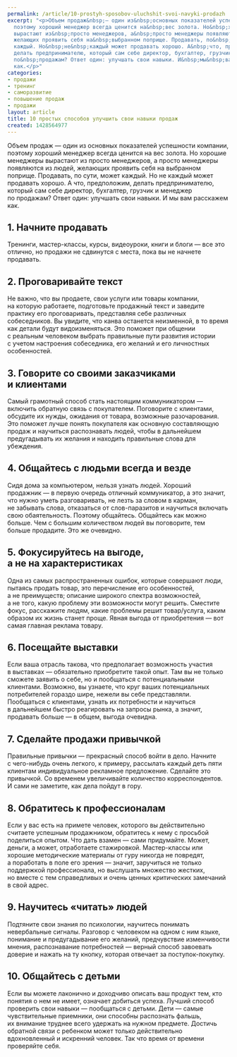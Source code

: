 ```yaml
---
permalink: /article/10-prostyh-sposobov-uluchshit-svoi-navyki-prodazh
excerpt: "<p>Объем продаж&nbsp;— один из&nbsp;основных показателей успешности компании,
  поэтому хороший менеджер всегда ценится на&nbsp;вес золота. Но&nbsp;хорошие менеджеры
  вырастают из&nbsp;просто менеджеров, а&nbsp;просто менеджеры появляются из&nbsp;людей,
  желающих проявить себя на&nbsp;выбранном поприще. Продавать, по&nbsp;сути, может
  каждый. Но&nbsp;не&nbsp;каждый может продавать хорошо. А&nbsp;что, предположим,
  делать предпринимателю, который сам себе директор, бухгалтер, грузчик и&nbsp;менеджер
  по&nbsp;продажам? Ответ один: улучшать свои навыки. И&nbsp;мы&nbsp;вам расскажем
  как.</p>"
categories:
- продажи
- тренинг
- саморазвитие
- повышение продаж
- продажи
layout: article
title: 10 простых способов улучшить свои навыки продаж
created: 1428564977
---
```

Объем продаж — один из основных показателей успешности компании, поэтому хороший менеджер всегда ценится на вес золота. Но хорошие менеджеры вырастают из просто менеджеров, а просто менеджеры появляются из людей, желающих проявить себя на выбранном поприще. Продавать, по сути, может каждый. Но не каждый может продавать хорошо. А что, предположим, делать предпринимателю, который сам себе директор, бухгалтер, грузчик и менеджер по продажам? Ответ один: улучшать свои навыки. И мы вам расскажем как.

## 1. Начните продавать ##

Тренинги, мастер-классы, курсы, видеоуроки, книги и блоги — все это отлично, но продажи не сдвинутся с места, пока вы не начнете продавать.

## 2. Проговаривайте текст ##

Не важно, что вы продаете, свои услуги или товары компании, на которую работаете, подготовьте продажный текст и заведите практику его проговаривать, представляя себе различных собеседников. Вы увидите, что канва останется неизменной, в то время как детали будут видоизменяться. Это поможет при общении с реальным человеком выбрать правильные пути развития истории с учетом настроения собеседника, его желаний и его личностных особенностей.

## 3. Говорите со своими заказчиками и клиентами ##

Самый грамотный способ стать настоящим коммуникатором — включить обратную связь с покупателем. Поговорите с клиентами, обсудите их нужды, ожидания от товара, возможные разочарования. Это поможет лучше понять покупателя как основную составляющую продаж и научиться распознавать людей, чтобы в дальнейшем предугадывать их желания и находить правильные слова для убеждения.

## 4. Общайтесь с людьми всегда и везде ##

Сидя дома за компьютером, нельзя узнать людей. Хороший продажник — в первую очередь отличный коммуникатор, а это значит, что нужно уметь разговаривать, не лезть за словом в карман, не забывать слова, отказаться от слов-паразитов и научиться включать свою обаятельность. Поэтому общайтесь. Общайтесь как можно больше. Чем с большим количеством людей вы поговорите, тем больше продадите. Это же очевидно.

## 5. Фокусируйтесь на выгоде, а не на характеристиках ##

Одна из самых распространенных ошибок, которые совершают люди, пытаясь продать товар, это перечисление его особенностей, а не преимуществ; описание широкого спектра возможностей, а не того, какую проблему эти возможности могут решить. Сместите фокус, расскажите людям, какие проблемы решит товар/услуга, каким образом их жизнь станет проще. Явная выгода от приобретения — вот самая главная реклама товару.

## 6. Посещайте выставки ##

Если ваша отрасль такова, что предполагает возможность участия в выставках — обязательно приобретите такой опыт. Там вы не только сможете заявить о себе, но и пообщаться с потенциальными клиентами. Возможно, вы узнаете, что круг ваших потенциальных потребителей гораздо шире, нежели вы себе представляли. Пообщаться с клиентами, узнать их потребности и научиться в дальнейшем быстро реагировать на запросы рынка, а значит, продавать больше — в общем, выгода очевидна.

## 7. Сделайте продажи привычкой ##

Правильные привычки — прекрасный способ войти в дело. Начните с чего-нибудь очень легкого, к примеру, рассылать каждый деть пяти клиентам индивидуальное рекламное предложение. Сделайте это привычкой. Со временем увеличивайте количество корреспондентов. И сами не заметите, как дела пойдут в гору.

## 8. Обратитесь к профессионалам ##

Если у вас есть на примете человек, которого вы действительно считаете успешным продажником, обратитесь к нему с просьбой поделиться опытом. Что дать взамен — сами придумайте. Может, деньги, а может, отработаете стажировкой. Мастер-классы или хорошие методические материалы от гуру никогда не повредят, а поработать в поле его зрения — значит, заручиться не только поддержкой профессионала, но выслушать множество жестких, но вместе с тем справедливых и очень ценных критических замечаний в свой адрес.

## 9. Научитесь «читать» людей ##

Подтяните свои знания по психологии, научитесь понимать невербальные сигналы. Разговор с человеком на одном с ним языке, понимание и предугадывание его желаний, предчувствие изменчивости мнения, распознавание потребностей — верный способ завоевать доверие и нажать на ту кнопку, которая отвечает за поступок-покупку.

## 10. Общайтесь с детьми ##

Если вы можете лаконично и доходчиво описать ваш продукт тем, кто понятия о нем не имеет, означает добиться успеха. Лучший способ проверить свои навыки — пообщаться с детьми. Дети — самые чувствительные приемники, они способны распознать фальшь, их внимание труднее всего удержать на нужном предмете. Достичь обратной связи с ребенком может только действительно вдохновленный и искренний человек. Так что время от времени проверяйте себя.

